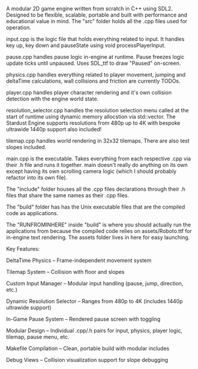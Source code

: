 A modular 2D game engine written from scratch in C++ using SDL2. Designed to be flexible, scalable, portable and built with performance and educational value in mind.
The "src" folder holds all the .cpp files used for operation.


input.cpp is the logic file that holds everything related to input. It handles key up, key down and pauseState using void processPlayerInput.

pause.cpp handles pause logic in-engine at runtime. Pause freezes logic update ticks until unpaused. Uses SDL_ttf to draw "Paused" on-screen.

physics.cpp handles everything related to player movement, jumping and deltaTime calculations, wall collisions and friction are currently TODOs.

player.cpp handles player character rendering and it's own collision detection with the engine world state.

resolution_selector.cpp handles the resolution selection menu called at the start of runtime using dynamic memory allocstion via std::vector. The Stardust Engine supports resolutions from 480p up to 4K with bespoke ultrawide 1440p support also included!

tilemap.cpp handles world rendering in 32x32 tilemaps. There are also test slopes included.

main.cpp is the executable. Takes everything from each respective .cpp via their .h file and runs it together. main doesn't really do anything on its own except having its own scrolling camera logic (which I should probably refactor into its own file).

The "include" folder houses all the .cpp files declarations through their .h files that share the same names as their .cpp files. 

The "build" folder has has the Unix executable files that are the compiled code as applications.

The "RUNFROMINHERE" inside "build" is where you should actually run the applications from because the compiled code relies on assets/Roboto.ttf for in-engine text rendering. The assets folder lives in here for easy launching.

Key Features:

DeltaTime Physics – Frame-independent movement system

Tilemap System – Collision with floor and slopes

Custom Input Manager – Modular input handling (pause, jump, direction, etc.)

Dynamic Resolution Selector – Ranges from 480p to 4K (includes 1440p ultrawide support)

In-Game Pause System – Rendered pause screen with toggling

Modular Design – Individual .cpp/.h pairs for input, physics, player logic, tilemap, pause menu, etc.

Makefile Compilation – Clean, portable build with modular includes

Debug Views – Collision visualization support for slope debugging


